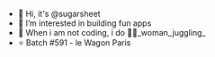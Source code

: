 - 👋 Hi, it's @sugarsheet
- 👀 I’m interested in building fun apps
- 🍎 When i am not coding, i do 🧘‍♀️_woman_juggling_
- :star: Batch #591 - le Wagon Paris






<!---

sugarsheet/sugarsheet is a ✨ special ✨ repository because its `README.md` (this file) appears on your GitHub profile.
You can click the Preview link to take a look at your changes.
--->
